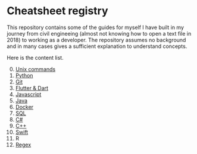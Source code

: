 # Cheatsheet registry

This repository contains some of the guides for myself I have built in my journey from
civil engineeing (almost not knowing how to open a text file in 2018) to working
as a developer. The repository assumes no background and in many cases gives a
sufficient explanation to understand concepts.

Here is the content list.

0. [Unix commands](0-unix/README.md)
1. [Python](1-python/README.md) 
2. [Git](2-git/README.md)
3. [Flutter & Dart](3-flutter/README.md)
4. [Javascript](4-javascript/README.md)
5. [Java](5-java/README.md)
6. [Docker](6-docker/README.md)
7. [SQL](7-sql/README.md)
8. [C#](8-cs/README.md)
9. [C++](9-cpp/README.md)
10. [Swift](10-swift/0-swift-basics.md)
11. R
12. [Regex](12-regex/README.md)
